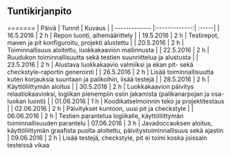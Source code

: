 ## Tuntikirjanpito

=======
| Päivä        | Tunnit           | Kuvaus  |
| ------------- |:-------------:| :-----|
| 16.5.2016 | 2 h | Repon luonti, aihemäärittely |
| 19.5.2016 | 2 h | Testirepot, maven ja pit konfiguroitu, projekti alustettu |
| 20.5.2016 | 2 h | Toiminnallisuus aloitettu, luokkakaavion mallinnusta |
| 22.5.2016 | 2 h | Ruudukon toiminnallisuutta sekä testien suunnittelua ja alustusta |
| 23.5.2016 | 2 h | Alustava luokkakaavio valmiiksi ja ekan pit- sekä checkstyle-raportin generointi |
| 26.5.2016 | 2 h | Lisää toiminnallisuutta kuten korjauksia suuntaan ja palikoihin, lisää testejä |
| 28.5.2016 | 2 h | Käyttöliittymän aloitus |
| 30.5.2016 | 2 h | Luokkakaavion päivitys relaatiokaavioksi, logiikan pienempiin osiin jakamista (palikanarpojan ja osa-luokan luonti) |
| 01.06.2016 | 1 h | Koodikatselmoinnin teko ja projektitestaus |
| 02.06.2016 | 2 h | Päivitykset kuntoon, uusi pit ja checkstyle |
| 06.06.2016 | 2 h | Testien parantelua logiikalle, käyttöliittymän toiminnallisuuden parantelu
| 07.06.2016 | 3 h | Javadoccauksen aloitus, käyttöliittymän graafista puolta aloitettu, päivitystoiminnallisuus sekä ajastin
| 09.06.2016 | 2 h | Lisää testejä, checkstyle, pit ei toimi koska joissain testeissä vikaa

